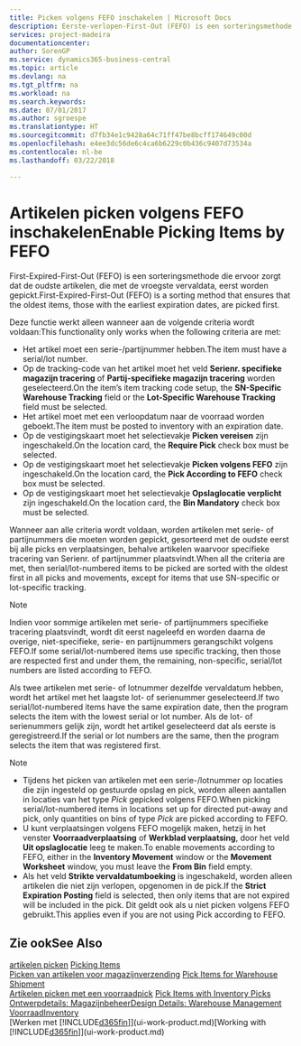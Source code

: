 ```yaml
---
title: Picken volgens FEFO inschakelen | Microsoft Docs
description: Eerste-verlopen-First-Out (FEFO) is een sorteringsmethode die ervoor zorgt dat de oudste artikelen, die met de vroegste vervaldata, eerst worden gepickt.
services: project-madeira
documentationcenter: 
author: SorenGP
ms.service: dynamics365-business-central
ms.topic: article
ms.devlang: na
ms.tgt_pltfrm: na
ms.workload: na
ms.search.keywords: 
ms.date: 07/01/2017
ms.author: sgroespe
ms.translationtype: HT
ms.sourcegitcommit: d7fb34e1c9428a64c71ff47be8bcff174649c00d
ms.openlocfilehash: e4ee3dc56de6c4ca6b6229c0b436c9407d73534a
ms.contentlocale: nl-be
ms.lasthandoff: 03/22/2018

---
```

# <a name="enable-picking-items-by-fefo"></a><span data-ttu-id="a5290-103">Artikelen picken volgens FEFO inschakelen</span><span class="sxs-lookup"><span data-stu-id="a5290-103">Enable Picking Items by FEFO</span></span>
<span data-ttu-id="a5290-104">First-Expired-First-Out (FEFO) is een sorteringsmethode die ervoor zorgt dat de oudste artikelen, die met de vroegste vervaldata, eerst worden gepickt.</span><span class="sxs-lookup"><span data-stu-id="a5290-104">First-Expired-First-Out (FEFO) is a sorting method that ensures that the oldest items, those with the earliest expiration dates, are picked first.</span></span>  

 <span data-ttu-id="a5290-105">Deze functie werkt alleen wanneer aan de volgende criteria wordt voldaan:</span><span class="sxs-lookup"><span data-stu-id="a5290-105">This functionality only works when the following criteria are met:</span></span>  

-   <span data-ttu-id="a5290-106">Het artikel moet een serie-/partijnummer hebben.</span><span class="sxs-lookup"><span data-stu-id="a5290-106">The item must have a serial/lot number.</span></span>  
-   <span data-ttu-id="a5290-107">Op de tracking-code van het artikel moet het veld **Serienr. specifieke magazijn tracering** of **Partij-specifieke magazijn tracering** worden geselecteerd.</span><span class="sxs-lookup"><span data-stu-id="a5290-107">On the item’s item tracking code setup, the **SN-Specific Warehouse Tracking** field or the **Lot-Specific Warehouse Tracking** field must be selected.</span></span>  
-   <span data-ttu-id="a5290-108">Het artikel moet met een verloopdatum naar de voorraad worden geboekt.</span><span class="sxs-lookup"><span data-stu-id="a5290-108">The item must be posted to inventory with an expiration date.</span></span>  
-   <span data-ttu-id="a5290-109">Op de vestigingskaart moet het selectievakje **Picken vereisen** zijn ingeschakeld.</span><span class="sxs-lookup"><span data-stu-id="a5290-109">On the location card, the **Require Pick** check box must be selected.</span></span>  
-   <span data-ttu-id="a5290-110">Op de vestigingskaart moet het selectievakje **Picken volgens FEFO** zijn ingeschakeld.</span><span class="sxs-lookup"><span data-stu-id="a5290-110">On the location card, the **Pick According to FEFO** check box must be selected.</span></span>  
-   <span data-ttu-id="a5290-111">Op de vestigingskaart moet het selectievakje **Opslaglocatie verplicht** zijn ingeschakeld.</span><span class="sxs-lookup"><span data-stu-id="a5290-111">On the location card, the **Bin Mandatory** check box must be selected.</span></span>  

 <span data-ttu-id="a5290-112">Wanneer aan alle criteria wordt voldaan, worden artikelen met serie- of partijnummers die moeten worden gepickt, gesorteerd met de oudste eerst bij alle picks en verplaatsingen, behalve artikelen waarvoor specifieke tracering van Serienr. of partijnummer plaatsvindt.</span><span class="sxs-lookup"><span data-stu-id="a5290-112">When all the criteria are met, then serial/lot-numbered items to be picked are sorted with the oldest first in all picks and movements, except for items that use SN-specific or lot-specific tracking.</span></span>  

> [!NOTE]  
>  <span data-ttu-id="a5290-113">Indien voor sommige artikelen met serie- of partijnummers specifieke tracering plaatsvindt, wordt dit eerst nageleefd en worden daarna de overige, niet-specifieke, serie- en partijnummers gerangschikt volgens FEFO.</span><span class="sxs-lookup"><span data-stu-id="a5290-113">If some serial/lot-numbered items use specific tracking, then those are respected first and under them, the remaining, non-specific, serial/lot numbers are listed according to FEFO.</span></span>  

 <span data-ttu-id="a5290-114">Als twee artikelen met serie- of lotnummer dezelfde vervaldatum hebben, wordt het artikel met het laagste lot- of serienummer geselecteerd.</span><span class="sxs-lookup"><span data-stu-id="a5290-114">If two serial/lot-numbered items have the same expiration date, then the program selects the item with the lowest serial or lot number.</span></span> <span data-ttu-id="a5290-115">Als de lot- of serienummers gelijk zijn, wordt het artikel geselecteerd dat als eerste is geregistreerd.</span><span class="sxs-lookup"><span data-stu-id="a5290-115">If the serial or lot numbers are the same, then the program selects the item that was registered first.</span></span>  

> [!NOTE]  
>  -   <span data-ttu-id="a5290-116">Tijdens het picken van artikelen met een serie-/lotnummer op locaties die zijn ingesteld op gestuurde opslag en pick, worden alleen aantallen in locaties van het type *Pick* gepicked volgens FEFO.</span><span class="sxs-lookup"><span data-stu-id="a5290-116">When picking serial/lot-numbered items in locations set up for directed put-away and pick, only quantities on bins of type *Pick* are picked according to FEFO.</span></span>  
> -   <span data-ttu-id="a5290-117">U kunt verplaatsingen volgens FEFO mogelijk maken, hetzij in het venster **Voorraadverplaatsing** of **Werkblad verplaatsing**, door het veld **Uit opslaglocatie** leeg te maken.</span><span class="sxs-lookup"><span data-stu-id="a5290-117">To enable movements according to FEFO, either in the **Inventory Movement** window or the **Movement Worksheet** window, you must leave the **From Bin** field empty.</span></span>  
> -   <span data-ttu-id="a5290-118">Als het veld **Strikte vervaldatumboeking** is ingeschakeld, worden alleen artikelen die niet zijn verlopen, opgenomen in de pick.</span><span class="sxs-lookup"><span data-stu-id="a5290-118">If the **Strict Expiration Posting** field is selected, then only items that are not expired will be included in the pick.</span></span> <span data-ttu-id="a5290-119">Dit geldt ook als u niet picken volgens FEFO gebruikt.</span><span class="sxs-lookup"><span data-stu-id="a5290-119">This applies even if you are not using Pick according to FEFO.</span></span>  

## <a name="see-also"></a><span data-ttu-id="a5290-120">Zie ook</span><span class="sxs-lookup"><span data-stu-id="a5290-120">See Also</span></span>  
<span data-ttu-id="a5290-121">[artikelen picken](warehouse-pick-items.md) </span><span class="sxs-lookup"><span data-stu-id="a5290-121">[Picking Items](warehouse-pick-items.md) </span></span>  
<span data-ttu-id="a5290-122">[Picken van artikelen voor magazijnverzending](warehouse-how-to-pick-items-for-warehouse-shipment.md) </span><span class="sxs-lookup"><span data-stu-id="a5290-122">[Pick Items for Warehouse Shipment](warehouse-how-to-pick-items-for-warehouse-shipment.md) </span></span>  
<span data-ttu-id="a5290-123">[Artikelen picken met een voorraadpick](warehouse-how-to-pick-items-with-inventory-picks.md) </span><span class="sxs-lookup"><span data-stu-id="a5290-123">[Pick Items with Inventory Picks](warehouse-how-to-pick-items-with-inventory-picks.md) </span></span>  
[<span data-ttu-id="a5290-124">Ontwerpdetails: Magazijnbeheer</span><span class="sxs-lookup"><span data-stu-id="a5290-124">Design Details: Warehouse Management</span></span>](design-details-warehouse-management.md)  
[<span data-ttu-id="a5290-125">Voorraad</span><span class="sxs-lookup"><span data-stu-id="a5290-125">Inventory</span></span>](inventory-manage-inventory.md)  
<span data-ttu-id="a5290-126">[Werken met [!INCLUDE[d365fin](includes/d365fin_md.md)]](ui-work-product.md)</span><span class="sxs-lookup"><span data-stu-id="a5290-126">[Working with [!INCLUDE[d365fin](includes/d365fin_md.md)]](ui-work-product.md)</span></span>


